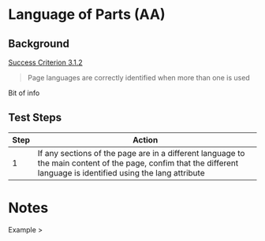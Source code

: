 # Language of Parts (AA)

## Background
[Success Criterion 3.1.2 ](https://www.w3.org/WAI/WCAG21/Understanding/language-of-parts.html)

> Page languages are correctly identified when more than one is used


Bit of info 

## Test Steps

|Step  |Action|
|--|--|
|1|If any sections of the page are in a different language to the main content of the page, confim that the different language is identified using the lang attribute|


# Notes

Example > <blockquote lang="cy">
